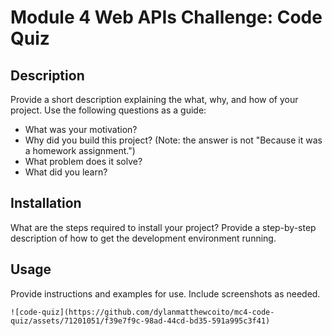 # Module 4 Web APIs Challenge: Code Quiz

## Description

Provide a short description explaining the what, why, and how of your project. Use the following questions as a guide:

- What was your motivation?
- Why did you build this project? (Note: the answer is not "Because it was a homework assignment.")
- What problem does it solve?
- What did you learn?

## Installation

What are the steps required to install your project? Provide a step-by-step description of how to get the development environment running.

## Usage

Provide instructions and examples for use. Include screenshots as needed.


    ![code-quiz](https://github.com/dylanmatthewcoito/mc4-code-quiz/assets/71201051/f39e7f9c-98ad-44cd-bd35-591a995c3f41)


